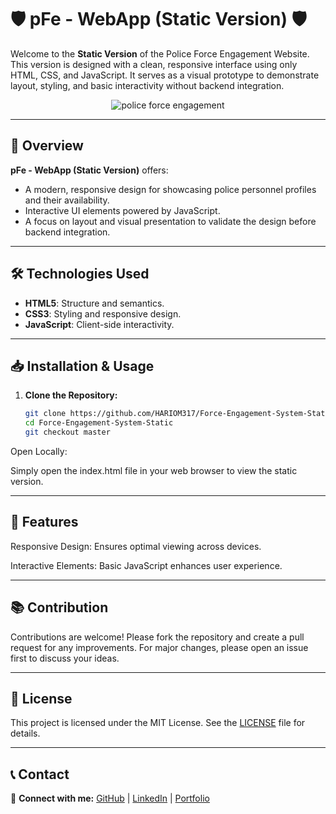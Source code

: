 # 🛡️ pFe - WebApp (Static Version) 🛡️

Welcome to the **Static Version** of the Police Force Engagement Website. This version is designed with a clean, responsive interface using only HTML, CSS, and JavaScript. It serves as a visual prototype to demonstrate layout, styling, and basic interactivity without backend integration.


<P align="center">
   <img src="https://github.com/user-attachments/assets/e543410e-d119-429d-8392-fa75b831b99d" alt="police force engagement" />
</P>

---

## 🚀 Overview

**pFe - WebApp (Static Version)** offers:
- A modern, responsive design for showcasing police personnel profiles and their availability.
- Interactive UI elements powered by JavaScript.
- A focus on layout and visual presentation to validate the design before backend integration.

---

## 🛠️ Technologies Used

- **HTML5**: Structure and semantics.
- **CSS3**: Styling and responsive design.
- **JavaScript**: Client-side interactivity.

---

## 📥 Installation & Usage

1. **Clone the Repository:**

   ```bash
   git clone https://github.com/HARIOM317/Force-Engagement-System-Static.git
   cd Force-Engagement-System-Static
   git checkout master
Open Locally:

Simply open the index.html file in your web browser to view the static version.

---

## 🎨 Features
Responsive Design: Ensures optimal viewing across devices.

Interactive Elements: Basic JavaScript enhances user experience.

---

## 📚 Contribution
Contributions are welcome! Please fork the repository and create a pull request for any improvements. For major changes, please open an issue first to discuss your ideas.

---

## 📜 License
This project is licensed under the MIT License. See the [LICENSE](LICENSE) file for details.

---

## 📞 Contact
🔗 **Connect with me:** [GitHub](https://github.com/HARIOM317) | [LinkedIn](https://linkedin.com/in/hariom-singh-mewada) | [Portfolio](https://hariom317.github.io/Hariom-Singh-Rajput-Portfolio/)
